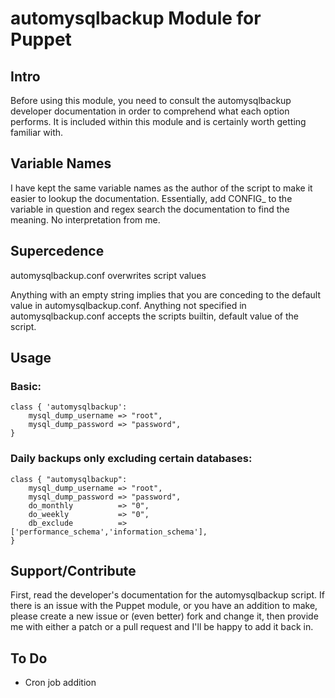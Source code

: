 # automysqlbackup Module for Puppet

## Intro

Before using this module, you need to consult the automysqlbackup developer documentation in order to comprehend what each option performs. It is included within this module and is certainly worth getting familiar with.

## Variable Names

I have kept the same variable names as the author of the script to make it easier to lookup the documentation. Essentially, add CONFIG_ to the variable in question and regex search the documentation to find the meaning. No interpretation from me.

## Supercedence

automysqlbackup.conf overwrites script values

Anything with an empty string implies that you are conceding to the default value in automysqlbackup.conf. Anything not specified in automysqlbackup.conf accepts the scripts builtin, default value of the script.

## Usage

### Basic:

	class { 'automysqlbackup':
		mysql_dump_username	=> "root",
		mysql_dump_password => "password",
	}

### Daily backups only excluding certain databases:
	
	class { "automysqlbackup": 
		mysql_dump_username	=> "root",
		mysql_dump_password => "password",
		do_monthly			=> "0",
		do_weekly			=> "0",
		db_exclude			=> ['performance_schema','information_schema'],
	}

## Support/Contribute

First, read the developer's documentation for the automysqlbackup script. If there is an issue with the Puppet module, or you have an addition to make, please create a new issue or (even better) fork and change it, then provide me with either a patch or a pull request and I'll be happy to add it back in.

## To Do

* Cron job addition